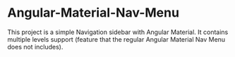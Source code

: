 # Angular-Material-Nav-Menu
This project is a simple Navigation sidebar with Angular Material. It contains multiple levels support (feature that the regular Angular Material Nav Menu does not includes).
